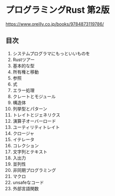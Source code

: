 # プログラミングRust 第2版

https://www.oreilly.co.jp/books/9784873119786/

## 目次

1. システムプログラマにもっといいものを
2. Rustツアー
3. 基本的な型
4. 所有権と移動
5. 参照
6. 式
7. エラー処理
8. クレートとモジュール
9. 構造体
10. 列挙型とパターン
11. トレイトとジェネリクス
12. 演算子オーバーロード
13. ユーティリティトレイト
14. クロージャ
15. イテレータ
16. コレクション
17. 文字列とテキスト
18. 入出力
19. 並列性
20. 非同期プログラミング
21. マクロ
22. unsafeなコード
23. 外部言語関数
